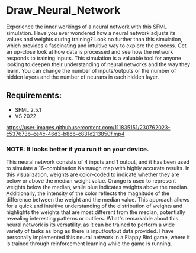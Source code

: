 # Draw_Neural_Network
Experience the inner workings of a neural network with this SFML simulation. Have you ever wondered how a neural network adjusts its values and weights during training? Look no further than this simulation, which provides a fascinating and intuitive way to explore the process. Get an up-close look at how data is processed and see how the network responds to training inputs. This simulation is a valuable tool for anyone looking to deepen their understanding of neural networks and the way they learn.
You can change the number of inputs/outputs or the number of hidden layers and the number of neurans in each hidden layer.

## Requirements:
* SFML 2.5.1
* VS 2022

https://user-images.githubusercontent.com/111835151/230762023-c537673b-ce4c-46d3-b8cb-c831c213850f.mp4

### NOTE: It looks better if you run it on your device.

This neural network consists of 4 inputs and 1 output, and it has been used to simulate a 16-combination Karnaugh map with highly accurate results. In this visualization, weights are color-coded to indicate whether they are below or above the median weight value. Orange is used to represent weights below the median, while blue indicates weights above the median. Additionally, the intensity of the color reflects the magnitude of the difference between the weight and the median value. This approach allows for a quick and intuitive understanding of the distribution of weights and highlights the weights that are most different from the median, potentially revealing interesting patterns or outliers. What's remarkable about this neural network is its versatility, as it can be trained to perform a wide variety of tasks as long as there is input/output data provided. I have personally implemented this neural network in a Flappy Bird game, where it is trained through reinforcement learning while the game is running.

